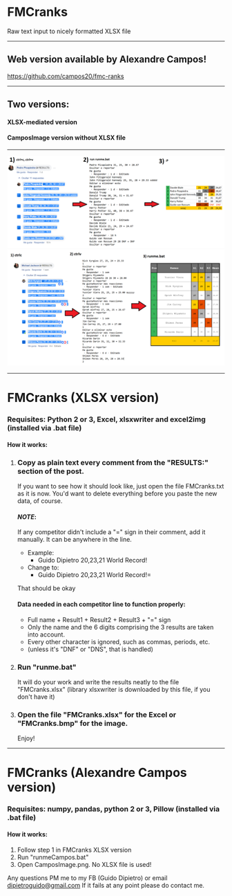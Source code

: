 # FMCranks
Raw text input to nicely formatted XLSX file

------------------------------------------------------------------------------------------

## Web version available by Alexandre Campos!
https://github.com/campos20/fmc-ranks

------------------------------------------------------------------------------------------

## Two versions:
#### XLSX-mediated version
#### CamposImage version without XLSX file

------------------------------------------------------------------------------------------

![Example Image not loaded correctly...](https://github.com/GuidoDipietro/FMCranks/blob/master/CranksExample.png?raw=true)
![Example Image not loaded correctly...](https://github.com/GuidoDipietro/FMCranks/blob/master/CamposImageExample.png?raw=true)

------------------------------------------------------------------------------------------

# FMCranks (XLSX version)

### Requisites: Python 2 or 3, Excel, xlsxwriter and excel2img (installed via .bat file)

#### How it works:
1. 	### Copy as plain text every comment from the "RESULTS:" section of the post.
	If you want to see how it should look like, just open the file FMCranks.txt as it is now.
	You'd want to delete everything before you paste the new data, of course.

	#### *NOTE*:
	If any competitor didn't include a "=" sign in their comment, add it manually. It can be anywhere in the line.
	- Example:
		- Guido Dipietro 20,23,21 World Record!
	- Change to:
		- Guido Dipietro 20,23,21 World Record!=
	
	That should be okay
	#### Data needed in each competitor line to function properly:
	- Full name + Result1 + Result2 + Result3 + "=" sign
	- Only the name and the 6 digits comprising the 3 results are taken into account.
	- Every other character is ignored, such as commas, periods, etc.
	- (unless it's "DNF" or "DNS", that is handled)

2.	### Run "runme.bat"
	It will do your work and write the results neatly to the file "FMCranks.xlsx"
	(library xlsxwriter is downloaded by this file, if you don't have it)

3. 	### Open the file "FMCranks.xlsx" for the Excel or "FMCranks.bmp" for the image.
	Enjoy!
	
-----------------------------------------------------------------------------------

# FMCranks (Alexandre Campos version)

### Requisites: numpy, pandas, python 2 or 3, Pillow (installed via .bat file)

#### How it works:
1.	Follow step 1 in FMCranks XLSX version
2.	Run "runmeCampos.bat"
3.	Open CamposImage.png. No XLSX file is used!

Any questions PM me to my FB (Guido Dipietro) or email dipietroguido@gmail.com
If it fails at any point please do contact me.
